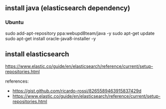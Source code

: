 ## install java (elasticsearch dependency)
### Ubuntu
sudo add-apt-repository ppa:webupd8team/java -y
sudo apt-get update
sudo apt-get install oracle-java8-installer -y

## install elasticsearch
https://www.elastic.co/guide/en/elasticsearch/reference/current/setup-repositories.html

references:
* https://gist.github.com/ricardo-rossi/8265589463915837429d
* https://www.elastic.co/guide/en/elasticsearch/reference/current/setup-repositories.html